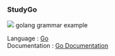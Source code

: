
### StudyGo 
<img src="https://img.shields.io/badge/Go-00ADD8?style=flat-square&logoColor=white"/>
golang grammar example  


Language :  [Go](https://golang.org)  
Documentation : [Go Documentation](https://golang.org/doc)

